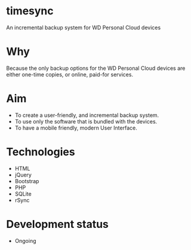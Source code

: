 # timesync
An incremental backup system for WD Personal Cloud devices

# Why
Because the only backup options for the WD Personal Cloud devices are either one-time copies, or online, paid-for services.

# Aim
- To create a user-friendly, and incremental backup system.
- To use only the software that is bundled with the devices.
- To have a mobile friendly, modern User Interface.

# Technologies
- HTML
- jQuery
- Bootstrap
- PHP
- SQLite
- rSync

# Development status
- Ongoing

